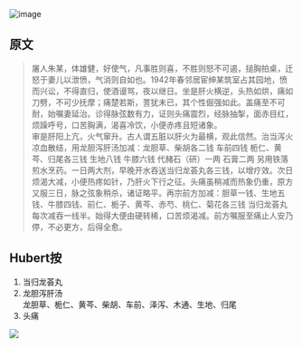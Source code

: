 ![image](https://mmbiz.qpic.cn/mmbiz_jpg/KnkQiaUcAGWt9ib8QwaYtnEicAtq03ibUibaFc44hxeUwS03o6ZPN6JLhPaRgQNhwliaYicGyN6cCKKWS2OKClbeFrmicg/0?wx_fmt=jpeg)  

## 原文  
>屠人朱某，体雄健，好使气，凡事胜则喜，不胜则怒不可遏，搥胸拍桌，迁怒于妻儿以泄愤，气消则自如也。1942年春邻居宦绅某筑室占其园地，愤而兴讼，不得直归，使酒谩骂，夜以继日。坐是肝火横逆，头热如烘，痛如刀劈，不可少抚摩；痛楚若斯，詈犹未已，其个性倔强如此。盖痛至不可耐，始嘱妻延治。诊得脉弦数有力，证则头痛震烈，经脉抽掣，面赤目红，烦躁呼号，口苦胸满，渴喜冷饮，小便赤疼且短诸象。  
>审是肝阳上亢，火气窜升。古人谓五脏以肝火为最横，观此信然。治当泻火凉血散结，用龙胆泻肝汤加减：龙胆草、柴胡各二钱 车前四钱 栀仁、黄芩、归尾各三钱 生地八钱 牛膝六钱 代赭石（研）一两 石膏二两 另用铁落煎水烹药。一日两大剂，早晚开水吞送当归龙荟丸各三钱，以增疗效。次日烦渴大减，小便热疼如针，乃肝火下行之征。头痛虽稍减而热象仍重，原方又服三日，脉之弦象稍杀，诸证略平。再宗前方加减：胆草一钱、生地五钱、牛膝四钱、前仁、栀子、黄芩、赤芍、桃仁、菊花各三钱 当归龙荟丸每次减吞一线半。始得大便由硬转稀，口苦烦渴减。前方嘱服至痛止人安乃停，不必更方，后得全愈。

## Hubert按  
1. 当归龙荟丸  
1. 龙胆泻肝汤  
    龙胆草、栀仁、黄芩、柴胡、车前、泽泻、木通、生地、归尾
1. 头痛  
    

![](https://upload-images.jianshu.io/upload_images/9738519-0aabc1e8a65f3ac5.png?imageMogr2/auto-orient/strip%7CimageView2/2/w/1240)  